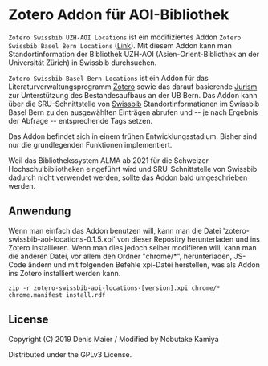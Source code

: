 # Zotero Addon für AOI-Bibliothek

`Zotero Swissbib UZH-AOI Locations` ist ein modifiziertes Addon `Zotero Swissbib Basel Bern Locations` ([Link](https://github.com/UB-Bern/zotero-swissbib-bb-locations)). Mit diesem Addon kann man Standortinformation der Bibliothek UZH-AOI (Asien-Orient-Bibliothek an der Universität Zürich) in Swissbib durchsuchen.

`Zotero Swissbib Basel Bern Locations` ist ein Addon für das Literaturverwaltungsprogramm [Zotero](https://www.zotero.org/) sowie das darauf basierende [Jurism](https://juris-m.github.io/) zur Unterstützung des Bestandesaufbaus an der UB Bern. Das Addon kann über die SRU-Schnittstelle von [Swissbib](https://www.swissbib.ch/) Standortinformationen im Swissbib Basel Bern zu den ausgewählten Einträgen abrufen und -- je nach Ergebnis der Abfrage -- entsprechende Tags setzen.

Das Addon befindet sich in einem frühen Entwicklungsstadium. Bisher sind nur die grundlegenden Funktionen implementiert.

Weil das Bibliothekssystem ALMA ab 2021 für die Schweizer Hochschulbibliotheken eingeführt wird und SRU-Schnittstelle von Swissbib dadurch nicht verwendet werden, sollte das Addon bald umgeschrieben werden.

## Anwendung
Wenn man einfach das Addon benutzen will, kann man die Datei 'zotero-swissbib-aoi-locations-0.1.5.xpi' von dieser Repositry herunterladen und ins Zotero installieren.
Wenn man dies jedoch selber modifieren will, kann man die anderen Datei, vor allem den Ordner "chrome/\*", herunterladen, JS-Code ändern und mit folgenden Befehle xpi-Datei herstellen, was als Addon ins Zotero installiert werden kann.

`zip -r zotero-swissbib-aoi-locations-[version].xpi chrome/* chrome.manifest install.rdf`  

## License

Copyright (C) 2019 Denis Maier / Modified by Nobutake Kamiya

Distributed under the GPLv3 License.
